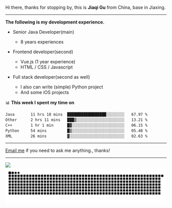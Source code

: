 Hi there, thanks for stopping by, this is **Jiaqi Gu** from China, base in Jiaxing.

---

**The following is my development experience.**

- Senior Java Developer(main)
  - 8 years experiences

- Frontend developer(second)
  - Vue.js (1 year experience)
  - HTML / CSS / Javascript
  
- Full stack developer(second as well)
  - I also can write (simple) Python project
  - And some iOS projects

📊 **This week I spent my time on**
<!--START_SECTION:waka-->

```txt
Java       11 hrs 18 mins  █████████████████░░░░░░░░   67.97 %
Other      2 hrs 11 mins   ███▒░░░░░░░░░░░░░░░░░░░░░   13.21 %
C++        1 hr 1 min      █▓░░░░░░░░░░░░░░░░░░░░░░░   06.15 %
Python     54 mins         █▒░░░░░░░░░░░░░░░░░░░░░░░   05.48 %
XML        26 mins         ▓░░░░░░░░░░░░░░░░░░░░░░░░   02.63 %
```

<!--END_SECTION:waka-->

---

[Email me](mailto:htk2klwgr@mozmail.com?subject=Hiring_from_GitHub) if you need to ask me anything., thanks!

---

![]( https://visitor-badge.glitch.me/badge?page_id=githubgujiaqi)
![]( https://github.com/droid-Q/droid-Q/raw/output/github-contribution-grid-snake.svg#gh-dark-mode-only)
